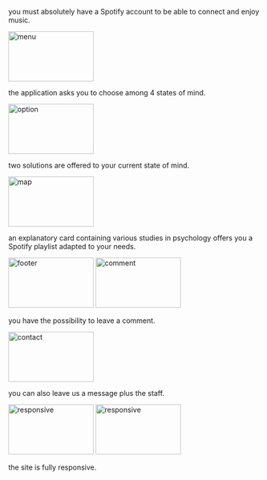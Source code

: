 you must absolutely have a Spotify account to be able to connect and enjoy music.



<img src = "https://ibb.co/hgp2dm6" alt = "menu" width = "170" height = "100" />
 
the application asks you to choose among 4 states of mind.


<img src = "https://ibb.co/bzGQwVD" alt = "option" width = "170" height = "100" />

two solutions are offered to your current state of mind.



<img src = "https://ibb.co/jJHrX9j" alt = "map" width = "170" height = "100" />

an explanatory card containing various studies in psychology offers you a Spotify playlist adapted to your needs.




<img src = "https://ibb.co/CsX7x8F" alt = "footer" width = "170" height = "100" />
<img src = "https://ibb.co/F0VdLf6" alt = "comment" width = "170" height = "100" />

you have the possibility to leave a comment.



<img src = "https://ibb.co/HD3yqPv" alt = "contact" width = "170" height = "100" />

you can also leave us a message plus the staff.




<img src = "https://ibb.co/Wp6r77f" alt = "responsive" width = "170" height = "100" />
<img src = "https://ibb.co/j8h78bM" alt = "responsive" width = "170" height = "100" />

the site is fully responsive.
